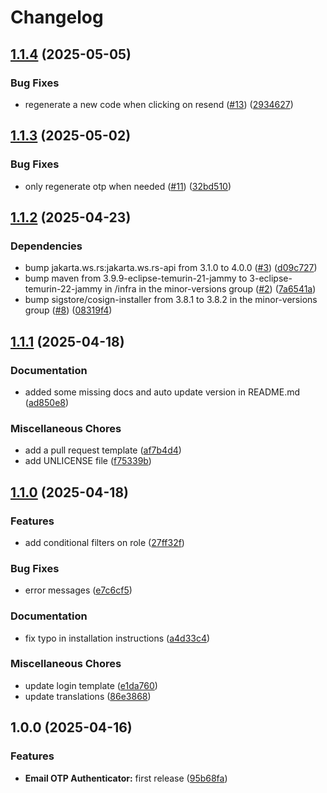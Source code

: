 # Changelog

## [1.1.4](https://github.com/for-keycloak/email-otp-authenticator/compare/v1.1.3...v1.1.4) (2025-05-05)


### Bug Fixes

* regenerate a new code when clicking on resend ([#13](https://github.com/for-keycloak/email-otp-authenticator/issues/13)) ([2934627](https://github.com/for-keycloak/email-otp-authenticator/commit/293462754bdb1b923abb60d1c723f07c619a0027))

## [1.1.3](https://github.com/for-keycloak/email-otp-authenticator/compare/v1.1.2...v1.1.3) (2025-05-02)


### Bug Fixes

* only regenerate otp when needed ([#11](https://github.com/for-keycloak/email-otp-authenticator/issues/11)) ([32bd510](https://github.com/for-keycloak/email-otp-authenticator/commit/32bd5109a01a41d179e5173a8d099e3f9d0d72de))

## [1.1.2](https://github.com/for-keycloak/email-otp-authenticator/compare/v1.1.1...v1.1.2) (2025-04-23)


### Dependencies

* bump jakarta.ws.rs:jakarta.ws.rs-api from 3.1.0 to 4.0.0 ([#3](https://github.com/for-keycloak/email-otp-authenticator/issues/3)) ([d09c727](https://github.com/for-keycloak/email-otp-authenticator/commit/d09c72784d4d93cb51b918ca9d837bd89f5a2bc9))
* bump maven from 3.9.9-eclipse-temurin-21-jammy to 3-eclipse-temurin-22-jammy in /infra in the minor-versions group ([#2](https://github.com/for-keycloak/email-otp-authenticator/issues/2)) ([7a6541a](https://github.com/for-keycloak/email-otp-authenticator/commit/7a6541abf0e4ee670166faeea6a0422165f94e77))
* bump sigstore/cosign-installer from 3.8.1 to 3.8.2 in the minor-versions group ([#8](https://github.com/for-keycloak/email-otp-authenticator/issues/8)) ([08319f4](https://github.com/for-keycloak/email-otp-authenticator/commit/08319f411ad88db1c613beb6c792e8f6eacc173a))

## [1.1.1](https://github.com/for-keycloak/email-otp-authenticator/compare/v1.1.0...v1.1.1) (2025-04-18)


### Documentation

* added some missing docs and auto update version in README.md ([ad850e8](https://github.com/for-keycloak/email-otp-authenticator/commit/ad850e8b14522153f42aecf4c8272ccd3a3ccab2))


### Miscellaneous Chores

* add a pull request template ([af7b4d4](https://github.com/for-keycloak/email-otp-authenticator/commit/af7b4d4dbc452ae9575dbf050bcff2c6051337b1))
* add UNLICENSE file ([f75339b](https://github.com/for-keycloak/email-otp-authenticator/commit/f75339bf18b795f6d2c1d35ef590a5dd691fbf0c))

## [1.1.0](https://github.com/for-keycloak/email-otp-authenticator/compare/v1.0.0...v1.1.0) (2025-04-18)


### Features

* add conditional filters on role ([27ff32f](https://github.com/for-keycloak/email-otp-authenticator/commit/27ff32f795c92f7b01be32a2f075499bfa2e863b))


### Bug Fixes

* error messages ([e7c6cf5](https://github.com/for-keycloak/email-otp-authenticator/commit/e7c6cf5b132b9247faac4c7a87b115b934b068b5))


### Documentation

* fix typo in installation instructions ([a4d33c4](https://github.com/for-keycloak/email-otp-authenticator/commit/a4d33c4a3be0a7f9a1073cbe5de537aa733a9842))


### Miscellaneous Chores

* update login template ([e1da760](https://github.com/for-keycloak/email-otp-authenticator/commit/e1da760f98be89b4a4e33b6677c5821385dffab7))
* update translations ([86e3868](https://github.com/for-keycloak/email-otp-authenticator/commit/86e38685ca32dba69b382cacb87a815b40ecaa90))

## 1.0.0 (2025-04-16)


### Features

* **Email OTP Authenticator:** first release ([95b68fa](https://github.com/for-keycloak/email-otp-authenticator/commit/95b68fa05209e3cf48463043fb39d5e57f62157e))
